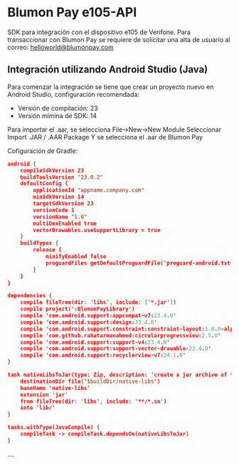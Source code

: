 # Blumon Pay e105-API

SDK para integración con el dispositivo e105 de Verifone.
Para transaccionar con Blumon Pay se requiere de solicitar una alta de usuario al correo: helloworld@blumonpay.com

## Integración utilizando Android Studio (Java)

Para comenzar la integración se tiene que crear un proyecto nuevo en Android Studio, configuración recomendada:
- Versión de compilación: 23
- Versión mímina de SDK: 14

Para importar el .aar, se selecciona File->New->New Module
Seleccionar Import .JAR / .AAR Package
Y se selecciona el .aar de Blumon Pay

Cofiguración de Gradle:

```json
android {
    compileSdkVersion 23
    buildToolsVersion "23.0.2"
    defaultConfig {
        applicationId "appname.company.com"
        minSdkVersion 14
        targetSdkVersion 23
        versionCode 1
        versionName "1.0"
        multiDexEnabled true
        vectorDrawables.useSupportLibrary = true
    }
    buildTypes {
        release {
            minifyEnabled false
            proguardFiles getDefaultProguardFile('proguard-android.txt'), 'proguard-rules.pro'
        }
    }
}

dependencies {
    compile fileTree(dir: 'libs', include: ['*.jar'])
    compile project(':BlumonPayLibrary')
    compile 'com.android.support:appcompat-v7:23.4.0'
    compile 'com.android.support:design:23.4.0'
    compile 'com.android.support.constraint:constraint-layout:1.0.0-alpha4'
    compile 'com.github.rahatarmanahmed:circularprogressview:2.5.0'
    compile 'com.android.support:support-v4:23.4.0'
    compile 'com.android.support:support-vector-drawable:23.4.0'
    compile 'com.android.support:recyclerview-v7:24.1.0'
}

task nativeLibsToJar(type: Zip, description: 'create a jar archive of the native libs') {
    destinationDir file("$buildDir/native-libs")
    baseName 'native-libs'
    extension 'jar'
    from fileTree(dir: 'libs', include: '**/*.so')
    into 'lib/'
}

tasks.withType(JavaCompile) {
    compileTask -> compileTask.dependsOn(nativeLibsToJar)
}

```

....
